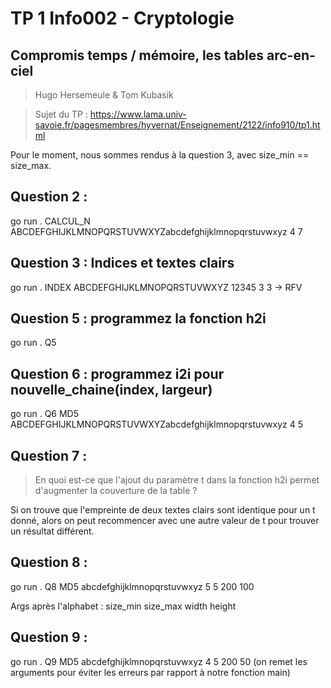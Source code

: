 # TP 1 Info002 - Cryptologie
## Compromis temps / mémoire, les tables arc-en-ciel

> Hugo Hersemeule & Tom Kubasik

> Sujet du TP : https://www.lama.univ-savoie.fr/pagesmembres/hyvernat/Enseignement/2122/info910/tp1.html


Pour le moment, nous sommes rendus à la question 3, avec size_min == size_max.

## Question 2 : 
go run . CALCUL_N ABCDEFGHIJKLMNOPQRSTUVWXYZabcdefghijklmnopqrstuvwxyz 4 7

## Question 3 : Indices et textes clairs
go run . INDEX ABCDEFGHIJKLMNOPQRSTUVWXYZ 12345 3 3
-> RFV

## Question 5 : programmez la fonction h2i
go run . Q5 

## Question 6 : programmez i2i pour nouvelle_chaine(index, largeur)
go run . Q6 MD5 ABCDEFGHIJKLMNOPQRSTUVWXYZabcdefghijklmnopqrstuvwxyz 4 5   

## Question 7 : 

> En quoi est-ce que l'ajout du paramètre t dans la fonction h2i permet d'augmenter la couverture de la table ?

Si on trouve que l'empreinte de deux textes clairs sont identique pour un t donné, alors on peut recommencer avec une autre valeur de t pour trouver un résultat différent.

## Question 8 :

go run . Q8 MD5 abcdefghijklmnopqrstuvwxyz 5 5 200 100

Args après l'alphabet : size_min size_max width height

## Question 9 :

go run . Q9 MD5 abcdefghijklmnopqrstuvwxyz 4 5 200 50
(on remet les arguments pour éviter les erreurs par rapport à notre fonction main)